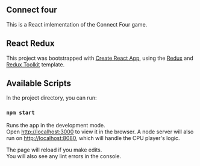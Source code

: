 ## Connect four

This is a React imlementation of the Connect Four game.

## React Redux

This project was bootstrapped with [Create React App](https://github.com/facebook/create-react-app), using the [Redux](https://redux.js.org/) and [Redux Toolkit](https://redux-toolkit.js.org/) template.

## Available Scripts

In the project directory, you can run:

### `npm start`

Runs the app in the development mode.<br />
Open [http://localhost:3000](http://localhost:3000) to view it in the browser. A node server will also run on [http://localhost:8080](http://localhost:8080), which will handle the CPU player's logic.

The page will reload if you make edits.<br />
You will also see any lint errors in the console.

